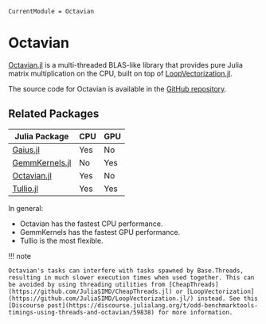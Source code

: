 ```@meta
CurrentModule = Octavian
```

# Octavian

[Octavian.jl](https://github.com/JuliaLinearAlgebra/Octavian.jl)
is a multi-threaded BLAS-like library that provides pure Julia
matrix multiplication on the CPU, built on top of
[LoopVectorization.jl](https://github.com/chriselrod/LoopVectorization.jl).

The source code for Octavian is available in the
[GitHub repository](https://github.com/JuliaLinearAlgebra/Octavian.jl).

## Related Packages

| Julia Package                                                    | CPU | GPU |
| ---------------------------------------------------------------- | --- | --- |
| [Gaius.jl](https://github.com/MasonProtter/Gaius.jl)             | Yes | No  |
| [GemmKernels.jl](https://github.com/JuliaGPU/GemmKernels.jl)     | No  | Yes |
| [Octavian.jl](https://github.com/JuliaLinearAlgebra/Octavian.jl) | Yes | No  |
| [Tullio.jl](https://github.com/mcabbott/Tullio.jl)               | Yes | Yes |

In general:
- Octavian has the fastest CPU performance.
- GemmKernels has the fastest GPU performance.
- Tullio is the most flexible.

!!! note

    Octavian's tasks can interfere with tasks spawned by Base.Threads, resulting in much slower execution times when used together. This can be avoided by using threading utilities from [CheapThreads](https://github.com/JuliaSIMD/CheapThreads.jl) or [LoopVectorization](https://github.com/JuliaSIMD/LoopVectorization.jl/) instead. See this [Discourse post](https://discourse.julialang.org/t/odd-benchmarktools-timings-using-threads-and-octavian/59838) for more information.


